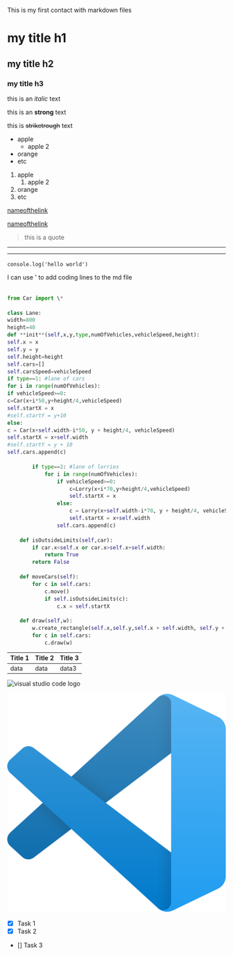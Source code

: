 This is my first contact with markdown files

<!-- Headings -->

# my title h1

## my title h2

### my title h3

<!-- italic -->

this is an _italic_ text

<!-- strong -->

this is an **strong** text

<!-- striketrough-->

this is ~~striketrough~~ text

<!-- UL unordered list -->

- apple
  - apple 2
- orange
- etc

1. apple
   1. apple 2
2. orange
3. etc

<!-- links -->

[nameofthelink](https://www.google.com)

[nameofthelink](https://www.google.com "Custom title")

> this is a quote

---

---

`console.log('hello world')`

I can use ' to add coding lines to the md file

```python

from Car import \*

class Lane:
width=800
height=40
def **init**(self,x,y,type,numOfVehicles,vehicleSpeed,height):
self.x = x
self.y = y
self.height=height
self.cars=[]
self.carsSpeed=vehicleSpeed
if type==1: #lane of cars
for i in range(numOfVehicles):
if vehicleSpeed>=0:
c=Car(x+i*50,y+height/4,vehicleSpeed)
self.startX = x
#self.startY = y+10
else:
c = Car(x+self.width-i*50, y + height/4, vehicleSpeed)
self.startX = x+self.width
#self.startY = y + 10
self.cars.append(c)

        if type==2: #lane of lorries
            for i in range(numOfVehicles):
                if vehicleSpeed>=0:
                    c=Lorry(x+i*70,y+height/4,vehicleSpeed)
                    self.startX = x
                else:
                    c = Lorry(x+self.width-i*70, y + height/4, vehicleSpeed)
                    self.startX = x+self.width
                self.cars.append(c)

    def isOutsideLimits(self,car):
        if car.x<self.x or car.x>self.x+self.width:
            return True
        return False

    def moveCars(self):
        for c in self.cars:
            c.move()
            if self.isOutsideLimits(c):
                c.x = self.startX

    def draw(self,w):
        w.create_rectangle(self.x,self.y,self.x + self.width, self.y + self.height,fill="gray")
        for c in self.cars:
            c.draw(w)
```

| Title 1 | Title 2 | Title 3 |
| ------- | ------- | ------- |
| data    | data    | data3   |

![visual studio code logo](https://upload.wikimedia.org/wikipedia/commons/thumb/9/9a/Visual_Studio_Code_1.35_icon.svg/2048px-Visual_Studio_Code_1.35_icon.svg.png)

![visual studio code logo local](vs.png "vs local logo")

<!-- Github Markdown -->

- [x] Task 1
- [x] Task 2
- [] Task 3
